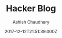 ---
title: Hacker Blog
github: 'https://github.com/tocttou/hacker-blog'
demo: 'https://ashishchaudhary.in/hacker-blog/'
author: Ashish Chaudhary
ssg:
  - Jekyll
cms:
  - No Cms
date: 2017-12-12T21:51:39.000Z
github_branch: master
description: >-
  Hacker-Blog is a minimalistic, responsive jekyll theme built for hackers.
  https://ashishchaudhary.in/hacker-blog
stale: false
---